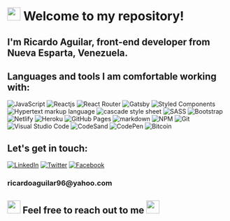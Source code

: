 <h1><img src="https://slackmojis.com/emojis/1161-react/download" width="30"/> Welcome to my repository!</h1>

<h2>I'm Ricardo Aguilar, front-end developer from <b>Nueva Esparta, Venezuela</b>.</h2>
<h2>Languages and tools I am comfortable working with:</h2>

<img alt="JavaScript" src="https://img.shields.io/badge/JAVASCRIPT%20-%23F7DF1E.svg?&style=for-the-badge&logo=javascript&logoColor=black&labelColor=23F7DF1" /> <img alt="Reactjs" src="https://img.shields.io/badge/react%20-%2320232a.svg?&style=for-the-badge&logo=react&logoColor=%61DAFB" /> <img alt="React Router" src="https://img.shields.io/badge/react_router%20-CA4245.svg?&style=for-the-badge&logo=react-router&logoColor=white" /> <img alt="Gatsby" src="https://img.shields.io/badge/gatsby%20-663399.svg?&style=for-the-badge&logo=gatsby&logoColor=white" /> <img alt="Styled Components" src="https://img.shields.io/badge/styled_components%20-DB7093.svg?&style=for-the-badge&logo=styled-components&logoColor=white" /> <img alt="Hypertext markup language" src="https://img.shields.io/badge/html_5%20-%23E34F26.svg?&style=for-the-badge&logo=html5&logoColor=white" /> <img alt="cascade style sheet" src="https://img.shields.io/badge/css_3%20-%231572B6.svg?&style=for-the-badge&logo=css3&logoColor=white" /> <img alt="SASS" src="https://img.shields.io/badge/SASS%20-CC6699.svg?&style=for-the-badge&logo=sass&logoColor=white" /> <img alt="Bootstrap" src="https://img.shields.io/badge/bootstrap%20-%23563D7C.svg?&style=for-the-badge&logo=bootstrap&logoColor=white" /> <img alt="Netlify" src="https://img.shields.io/badge/netlify%20-00C7B7.svg?&style=for-the-badge&logo=netlify&logoColor=white" /> <img alt="Heroku" src="https://img.shields.io/badge/heroku%20-430098.svg?&style=for-the-badge&logo=heroku&logoColor=white" /> <img alt="GitHub Pages" src="https://img.shields.io/badge/github_pages-181717.svg?&style=for-the-badge&logo=github&logoColor=white" /> <img alt="markdown" src="https://img.shields.io/badge/markdown-%23000000.svg?&style=for-the-badge&logo=markdown&logoColor=white" /> <img alt="NPM" src="https://img.shields.io/badge/npm%20-CB3837.svg?&style=for-the-badge&logo=npm&logoColor=white" /> <img alt="Git" src="https://img.shields.io/badge/git%20-F05032.svg?&style=for-the-badge&logo=git&logoColor=white" /> <img alt="Visual Studio Code" src="https://img.shields.io/badge/Visual_Studio_Code%20-007ACC.svg?&style=for-the-badge&logo=visual-studio-code&logoColor=white" /> <img alt="CodeSand" src="https://img.shields.io/badge/codesandbox-%23000000.svg?&style=for-the-badge&logo=codesandbox&logoColor=white" /> <img alt="CodePen" src="https://img.shields.io/badge/codepen-%23000000.svg?&style=for-the-badge&logo=codepen&logoColor=white" />  <img alt="Bitcoin" src="https://img.shields.io/badge/bitcoin-212121.svg?&style=for-the-badge&logo=bitcoin&logoColor=white" />  

<h2>Let's get in touch:</h2>
<p>
<a href="https://www.linkedin.com/in/ricardo-aguilar-7195851b4/" target="_blank"><img alt="LinkedIn" src="https://img.shields.io/badge/linkedin-%230077B5.svg?&style=for-the-badge&logo=linkedin&logoColor=white" /></a> 
<a href="https://twitter.com/xilorgano" target="_blank"><img alt="Twitter" src="https://img.shields.io/badge/twitter-%231DA1F2.svg?&style=for-the-badge&logo=twitter&logoColor=white" /></a> 
<a href="https://www.facebook.com/RicardoAguilarJS/" target="_blank"><img alt="Facebook" src="https://img.shields.io/badge/facebook-%230077B5.svg?&style=for-the-badge&logo=facebook&logoColor=white" /></a> 
<h3>ricardoaguilar96@yahoo.com</h3>
<h2>
<img src="https://slackmojis.com/emojis/3217-bluelightsaber/download" width="30"/>
Feel free to reach out to me
<img src="https://slackmojis.com/emojis/1532-lightsaber/download" width="30" />
</h2>

